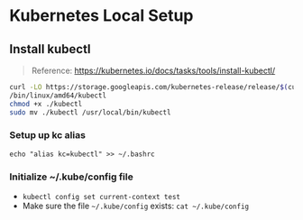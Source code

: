 # Kubernetes Local Setup

## Install kubectl

> Reference: https://kubernetes.io/docs/tasks/tools/install-kubectl/

```bash
curl -LO https://storage.googleapis.com/kubernetes-release/release/$(curl -s https://storage.googleapis.com/kubernetes-release/release/stable.txt)
/bin/linux/amd64/kubectl
chmod +x ./kubectl
sudo mv ./kubectl /usr/local/bin/kubectl
```

### Setup up kc alias

`echo "alias kc=kubectl" >> ~/.bashrc`

### Initialize ~/.kube/config file

* `kubectl config set current-context test`
* Make sure the file `~/.kube/config` exists: `cat ~/.kube/config`
